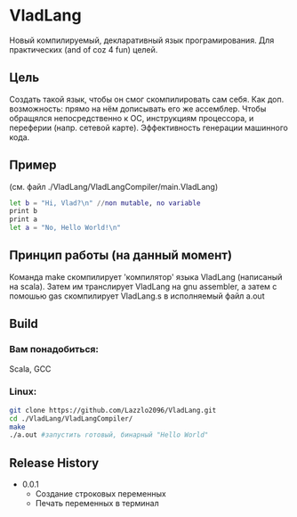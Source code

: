 # VladLang
Новый компилируемый, декларативный язык програмирования. Для практических (and of coz 4 fun) целей.

## Цель
Создать такой язык, чтобы он cмог скомпилировать сам себя.
Как доп. возможность: прямо на нём дописывать его же ассемблер.
Чтобы обращялся непосредственно к ОС, инструкциям процессора, и переферии (напр. сетевой карте).
Эффективность генерации машинного кода.

## Пример
(см. файл ./VladLang/VladLangCompiler/main.VladLang)
```sh
let b = "Hi, Vlad?\n" //non mutable, no variable
print b
print a
let a = "No, Hello World!\n"
```

## Принцип работы (на данный момент)
Команда make скомпилирует 'компилятор' языка VladLang (написаный на scala). Затем им транслирует VladLang на gnu assembler, а затем с помошью gas скомпилирует VladLang.s в исполняемый файл a.out

## Build
### Вам понадобиться:
Scala, GCC

### Linux:
```sh
git clone https://github.com/Lazzlo2096/VladLang.git
cd ./VladLang/VladLangCompiler/
make
./a.out #запустить готовый, бинарный "Hello World"
```

## Release History
* 0.0.1
    * Создание строковых переменных
    * Печать переменных в терминал